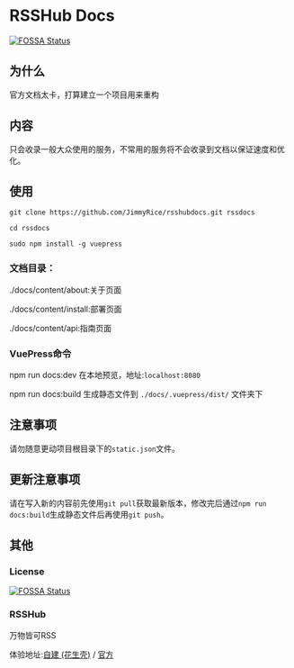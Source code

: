# RSSHub Docs

[![FOSSA Status](https://app.fossa.io/api/projects/git%2Bgithub.com%2FJimmyRice%2Frsshubdocs.svg?type=shield)](https://app.fossa.io/projects/git%2Bgithub.com%2FJimmyRice%2Frsshubdocs?ref=badge_shield)


## 为什么

官方文档太卡，打算建立一个项目用来重构

## 内容

只会收录一般大众使用的服务，不常用的服务将不会收录到文档以保证速度和优化。

## 使用

```
git clone https://github.com/JimmyRice/rsshubdocs.git rssdocs

cd rssdocs

sudo npm install -g vuepress
```

### 文档目录：
./docs/content/about:关于页面

./docs/content/install:部署页面

./docs/content/api:指南页面

### VuePress命令

npm run docs:dev 在本地预览，地址:`localhost:8080`

npm run docs:build 生成静态文件到 `./docs/.vuepress/dist/` 文件夹下

## 注意事项
请勿随意更动项目根目录下的`static.json`文件。

## 更新注意事项
请在写入新的内容前先使用`git pull`获取最新版本，修改完后通过`npm run docs:build`生成静态文件后再使用`git push`。

## 其他

### License
[![FOSSA Status](https://app.fossa.io/api/projects/git%2Bgithub.com%2FJimmyRice%2Frsshubdocs.svg?type=large)](https://app.fossa.io/projects/git%2Bgithub.com%2FJimmyRice%2Frsshubdocs?ref=badge_large)

### RSSHub
万物皆可RSS

体验地址:[自建 (花生壳)](http://jimmy0w0.oicp.io/) / [官方](https://rsshub.app/)
